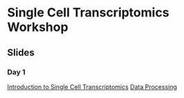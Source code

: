 # Single Cell Transcriptomics Workshop

## Slides
### Day 1
[Introduction to Single Cell Transcriptomics](slides/01_introduction.html)
[Data Processing](slides/02_data_processing.html)